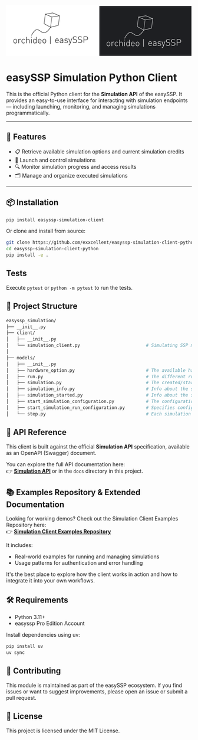 ![easyssp-logo-light](https://raw.githubusercontent.com/exxcellent/easyssp-auth-client-python/refs/heads/master/images/logo-light.png#gh-light-mode-only)
![easyssp-logo-dark](https://raw.githubusercontent.com/exxcellent/easyssp-auth-client-python/refs/heads/master/images/logo-dark.png#gh-dark-mode-only)

# easySSP Simulation Python Client

This is the official Python client for the **Simulation API** of the easySSP. It provides an easy-to-use interface for
interacting with simulation endpoints — including launching, monitoring, and managing simulations programmatically.

---

## 🚀 Features

- 📋 Retrieve available simulation options and current simulation credits
- 🎯 Launch and control simulations
- 🔍 Monitor simulation progress and access results
- 🗂️ Manage and organize executed simulations

---

## 📦 Installation

```bash
pip install easyssp-simulation-client
```

Or clone and install from source:

```bash
git clone https://github.com/exxcellent/easyssp-simulation-client-python.git
cd easyssp-simulation-client-python
pip install -e .
```

## Tests

Execute `pytest` or `python -m pytest` to run the tests.

## 📁 Project Structure

```bash
easyssp_simulation/
├── __init__.py
├── client/
│   ├── __init__.py
│   └── simulation_client.py                         # Simulating SSP models with integrated FMI components in easySSP
│
├── models/
│   ├── __init__.py
│   ├── hardware_option.py                           # The available hardware configuration options for simulations
│   ├── run.py                                       # The different runs the Simulation consists of
│   ├── simulation.py                                # The created/started simulation
│   ├── simulation_info.py                           # Info about the simulation
│   ├── simulation_started.py                        # Info about the started simulation
│   ├── start_simulation_configuration.py            # The configuration for the simulation runs
│   ├── start_simulation_run_configuration.py        # Specifies configurations for simulation runs to execute on the given .ssp-file
│   └── step.py                                      # Each simulation run is split into two steps. The 'generate' step will generate a simulator. The 'simulate' step will use that simulator to perform the simulation with the given configurations
```

## 📖 API Reference

This client is built against the official **Simulation API** specification, available as an OpenAPI (Swagger) document.

You can explore the full API documentation here:  
👉 [**Simulation API**](https://apps.exxcellent.de/easy-ssp/docs/integration-api/v1/simulation/index.html)
or in the `docs` directory in this project.

## 📚 Examples Repository & Extended Documentation

Looking for working demos? Check out the Simulation Client Examples Repository here:  
👉 [**Simulation Client Examples Repository**](https://github.com/exxcellent/easyssp-simulation-examples-python)

It includes:

- Real-world examples for running and managing simulations
- Usage patterns for authentication and error handling

It's the best place to explore how the client works in action and how to integrate it into your own workflows.

## 🛠️ Requirements

- Python 3.11+
- easyssp Pro Edition Account

Install dependencies using uv:

```bash
pip install uv
uv sync
```

## 🤝 Contributing

This module is maintained as part of the easySSP ecosystem. If you find issues or want to suggest improvements, please
open an issue or submit a pull request.

## 📄 License

This project is licensed under the MIT License.
